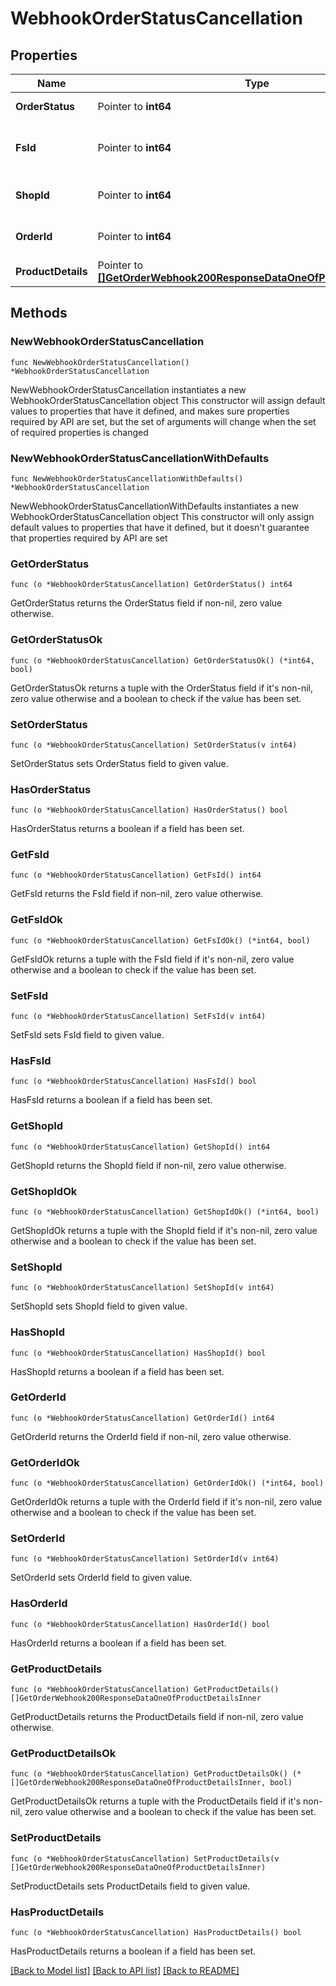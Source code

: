 # WebhookOrderStatusCancellation

## Properties

Name | Type | Description | Notes
------------ | ------------- | ------------- | -------------
**OrderStatus** | Pointer to **int64** | Order Status | [optional] 
**FsId** | Pointer to **int64** | Fulfillment service unique identifier | [optional] 
**ShopId** | Pointer to **int64** | Shop unique identifier | [optional] 
**OrderId** | Pointer to **int64** | Order unique identifier | [optional] 
**ProductDetails** | Pointer to [**[]GetOrderWebhook200ResponseDataOneOfProductDetailsInner**](GetOrderWebhook200ResponseDataOneOfProductDetailsInner.md) | List of products | [optional] 

## Methods

### NewWebhookOrderStatusCancellation

`func NewWebhookOrderStatusCancellation() *WebhookOrderStatusCancellation`

NewWebhookOrderStatusCancellation instantiates a new WebhookOrderStatusCancellation object
This constructor will assign default values to properties that have it defined,
and makes sure properties required by API are set, but the set of arguments
will change when the set of required properties is changed

### NewWebhookOrderStatusCancellationWithDefaults

`func NewWebhookOrderStatusCancellationWithDefaults() *WebhookOrderStatusCancellation`

NewWebhookOrderStatusCancellationWithDefaults instantiates a new WebhookOrderStatusCancellation object
This constructor will only assign default values to properties that have it defined,
but it doesn't guarantee that properties required by API are set

### GetOrderStatus

`func (o *WebhookOrderStatusCancellation) GetOrderStatus() int64`

GetOrderStatus returns the OrderStatus field if non-nil, zero value otherwise.

### GetOrderStatusOk

`func (o *WebhookOrderStatusCancellation) GetOrderStatusOk() (*int64, bool)`

GetOrderStatusOk returns a tuple with the OrderStatus field if it's non-nil, zero value otherwise
and a boolean to check if the value has been set.

### SetOrderStatus

`func (o *WebhookOrderStatusCancellation) SetOrderStatus(v int64)`

SetOrderStatus sets OrderStatus field to given value.

### HasOrderStatus

`func (o *WebhookOrderStatusCancellation) HasOrderStatus() bool`

HasOrderStatus returns a boolean if a field has been set.

### GetFsId

`func (o *WebhookOrderStatusCancellation) GetFsId() int64`

GetFsId returns the FsId field if non-nil, zero value otherwise.

### GetFsIdOk

`func (o *WebhookOrderStatusCancellation) GetFsIdOk() (*int64, bool)`

GetFsIdOk returns a tuple with the FsId field if it's non-nil, zero value otherwise
and a boolean to check if the value has been set.

### SetFsId

`func (o *WebhookOrderStatusCancellation) SetFsId(v int64)`

SetFsId sets FsId field to given value.

### HasFsId

`func (o *WebhookOrderStatusCancellation) HasFsId() bool`

HasFsId returns a boolean if a field has been set.

### GetShopId

`func (o *WebhookOrderStatusCancellation) GetShopId() int64`

GetShopId returns the ShopId field if non-nil, zero value otherwise.

### GetShopIdOk

`func (o *WebhookOrderStatusCancellation) GetShopIdOk() (*int64, bool)`

GetShopIdOk returns a tuple with the ShopId field if it's non-nil, zero value otherwise
and a boolean to check if the value has been set.

### SetShopId

`func (o *WebhookOrderStatusCancellation) SetShopId(v int64)`

SetShopId sets ShopId field to given value.

### HasShopId

`func (o *WebhookOrderStatusCancellation) HasShopId() bool`

HasShopId returns a boolean if a field has been set.

### GetOrderId

`func (o *WebhookOrderStatusCancellation) GetOrderId() int64`

GetOrderId returns the OrderId field if non-nil, zero value otherwise.

### GetOrderIdOk

`func (o *WebhookOrderStatusCancellation) GetOrderIdOk() (*int64, bool)`

GetOrderIdOk returns a tuple with the OrderId field if it's non-nil, zero value otherwise
and a boolean to check if the value has been set.

### SetOrderId

`func (o *WebhookOrderStatusCancellation) SetOrderId(v int64)`

SetOrderId sets OrderId field to given value.

### HasOrderId

`func (o *WebhookOrderStatusCancellation) HasOrderId() bool`

HasOrderId returns a boolean if a field has been set.

### GetProductDetails

`func (o *WebhookOrderStatusCancellation) GetProductDetails() []GetOrderWebhook200ResponseDataOneOfProductDetailsInner`

GetProductDetails returns the ProductDetails field if non-nil, zero value otherwise.

### GetProductDetailsOk

`func (o *WebhookOrderStatusCancellation) GetProductDetailsOk() (*[]GetOrderWebhook200ResponseDataOneOfProductDetailsInner, bool)`

GetProductDetailsOk returns a tuple with the ProductDetails field if it's non-nil, zero value otherwise
and a boolean to check if the value has been set.

### SetProductDetails

`func (o *WebhookOrderStatusCancellation) SetProductDetails(v []GetOrderWebhook200ResponseDataOneOfProductDetailsInner)`

SetProductDetails sets ProductDetails field to given value.

### HasProductDetails

`func (o *WebhookOrderStatusCancellation) HasProductDetails() bool`

HasProductDetails returns a boolean if a field has been set.


[[Back to Model list]](../README.md#documentation-for-models) [[Back to API list]](../README.md#documentation-for-api-endpoints) [[Back to README]](../README.md)


